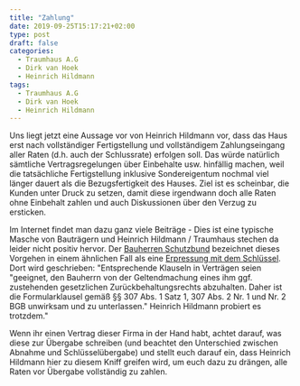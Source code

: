 ```yaml
---
title: "Zahlung"
date: 2019-09-25T15:17:21+02:00
type: post
draft: false
categories:
  - Traumhaus A.G
  - Dirk van Hoek
  - Heinrich Hildmann
tags:
  - Traumhaus A.G
  - Dirk van Hoek
  - Heinrich Hildmann
---
```


Uns liegt jetzt eine Aussage vor von Heinrich Hildmann vor, dass das Haus erst nach vollständiger Fertigstellung und vollständigem Zahlungseingang aller Raten (d.h. auch der Schlussrate) erfolgen soll. Das würde natürlich sämtliche Vertragsregelungen über Einbehalte usw. hinfällig machen, weil die tatsächliche Fertigstellung inklusive Sondereigentum nochmal viel länger dauert als die Bezugsfertigkeit des Hauses. Ziel ist es scheinbar, die Kunden unter Druck zu setzen, damit diese irgendwann doch alle Raten ohne Einbehalt zahlen und auch Diskussionen über den Verzug zu ersticken.

Im Internet findet man dazu ganz viele Beiträge - Dies ist eine typische Masche von Bauträgern und Heinrich Hildmann / Traumhaus stechen da leider nicht positiv hervor. Der [Bauherren Schutzbund](https://www.bsb-ev.de/) bezeichnet dieses Vorgehen in einem ähnlichen Fall als eine [Erpressung mit dem Schlüssel](https://www.bsb-ev.de/verbraucherservice/verbraucherfeindliche-klauseln/vertragspreis-zahlungsplaene-und-zahlungsmodalitaeten/). Dort wird geschrieben: "Entsprechende Klauseln in Verträgen seien "geeignet, den Bauherrn von der Geltendmachung eines ihm ggf. zustehenden gesetzlichen Zurückbehaltungsrechts abzuhalten. Daher ist die Formularklausel gemäß §§ 307 Abs. 1 Satz 1, 307 Abs. 2 Nr. 1 und Nr. 2 BGB unwirksam und zu unterlassen." Heinrich Hildmann probiert es trotzdem."

Wenn ihr einen Vertrag dieser Firma in der Hand habt, achtet darauf, was diese zur Übergabe schreiben (und beachtet den Unterschied zwischen Abnahme und Schlüsselübergabe) und stellt euch darauf ein, dass Heinrich Hildmann hier zu diesem Kniff greifen wird, um euch dazu zu drängen, alle Raten vor Übergabe vollständig zu zahlen.